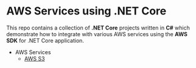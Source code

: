 # AWS Services using .NET Core

This repo contains a collection of **.NET Core** projects written in **C#** which demonstrate how to integrate with various AWS services using the **AWS SDK** for .NET Core application.
* AWS Services
  * [AWS S3](#aws-s3)